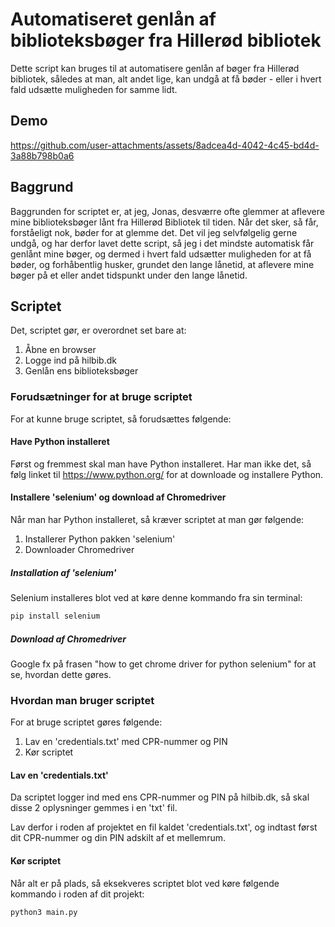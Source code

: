 # Automatiseret genlån af biblioteksbøger fra Hillerød bibliotek
Dette script kan bruges til at automatisere genlån af bøger fra Hillerød bibliotek, således at man, alt andet lige, kan undgå at få bøder - eller i hvert fald udsætte muligheden for samme lidt.

## Demo


https://github.com/user-attachments/assets/8adcea4d-4042-4c45-bd4d-3a88b798b0a6



## Baggrund
Baggrunden for scriptet er, at jeg, Jonas, desværre ofte glemmer at aflevere mine biblioteksbøger lånt fra Hillerød Bibliotek til tiden. Når det sker, så får, forståeligt nok, bøder for at glemme det. Det vil jeg selvfølgelig gerne undgå, og har derfor lavet dette script, så jeg i det mindste automatisk får genlånt mine bøger, og dermed i hvert fald udsætter muligheden for at få bøder, og forhåbentlig husker, grundet den lange lånetid, at aflevere mine bøger på et eller andet tidspunkt under den lange lånetid.

## Scriptet
Det, scriptet gør, er overordnet set bare at:
1. Åbne en browser
2. Logge ind på hilbib.dk
3. Genlån ens biblioteksbøger

### Forudsætninger for at bruge scriptet
For at kunne bruge scriptet, så forudsættes følgende:

#### Have Python installeret
Først og fremmest skal man have Python installeret. Har man ikke det, så følg linket til https://www.python.org/ for at downloade og installere Python.

#### Installere 'selenium' og download af Chromedriver
Når man har Python installeret, så kræver scriptet at man gør følgende:
1. Installerer Python pakken 'selenium'
2. Downloader Chromedriver

##### Installation af 'selenium'
Selenium installeres blot ved at køre denne kommando fra sin terminal:
```bash
pip install selenium
```

##### Download af Chromedriver
Google fx på frasen "how to get chrome driver for python selenium" for at se, hvordan dette gøres.

### Hvordan man bruger scriptet
For at bruge scriptet gøres følgende:
1. Lav en 'credentials.txt' med CPR-nummer og PIN
2. Kør scriptet

#### Lav en 'credentials.txt'
Da scriptet logger ind med ens CPR-nummer og PIN på hilbib.dk, så skal disse 2 oplysninger gemmes i en 'txt' fil.

Lav derfor i roden af projektet en fil kaldet 'credentials.txt', og indtast først dit CPR-nummer og din PIN adskilt af et mellemrum.

#### Kør scriptet
Når alt er på plads, så eksekveres scriptet blot ved køre følgende kommando i roden af dit projekt:
```bash
python3 main.py
```
